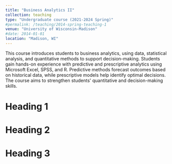 ```yaml
---
title: "Business Analytics II"
collection: teaching
type: "Undergraduate course (2021-2024 Spring)"
#permalink: /teaching/2014-spring-teaching-1
venue: "University of Wisconsin-Madison"
#date: 2014-01-01
location: "Madison, WI"
---
```


This course introduces students to business analytics, using data, statistical analysis, and quantitative methods to support decision-making. Students gain hands-on experience with predictive and prescriptive analytics using Microsoft Excel, SPSS, and R. Predictive methods forecast outcomes based on historical data, while prescriptive models help identify optimal decisions. The course aims to strengthen students' quantitative and decision-making skills.




Heading 1
======

Heading 2
======

Heading 3
======